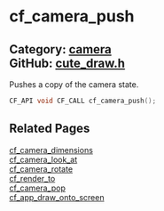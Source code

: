 [](../header.md ':include')

# cf_camera_push

Category: [camera](/api_reference?id=camera)  
GitHub: [cute_draw.h](https://github.com/RandyGaul/cute_framework/blob/master/include/cute_draw.h)  
---

Pushes a copy of the camera state.

```cpp
CF_API void CF_CALL cf_camera_push();
```

## Related Pages

[cf_camera_dimensions](/camera/cf_camera_dimensions.md)  
[cf_camera_look_at](/camera/cf_camera_look_at.md)  
[cf_camera_rotate](/camera/cf_camera_rotate.md)  
[cf_render_to](/draw/cf_render_to.md)  
[cf_camera_pop](/camera/cf_camera_pop.md)  
[cf_app_draw_onto_screen](/app/cf_app_draw_onto_screen.md)  
